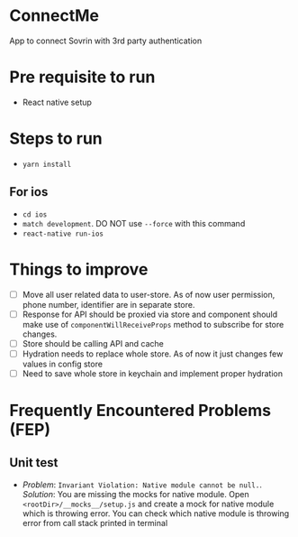 # ConnectMe
App to connect Sovrin with 3rd party authentication


# Pre requisite to run

- React native setup

# Steps to run

- `yarn install`

## For ios
- `cd ios`
- `match development`. DO NOT use `--force` with this command
- `react-native run-ios`

# Things to improve

- [ ] Move all user related data to user-store. As of now user permission, phone number, identifier are in separate store.
- [ ] Response for API should be proxied via store and component should make use of `componentWillReceiveProps` method to subscribe for store changes.
- [ ] Store should be calling API and cache
- [ ] Hydration needs to replace whole store. As of now it just changes few values in config store
- [ ] Need to save whole store in keychain and implement proper hydration

# Frequently Encountered Problems (FEP)

## Unit test

- *Problem*: `Invariant Violation: Native module cannot be null.`. *Solution*: You are missing the mocks for native module. Open `<rootDir>/__mocks__/setup.js` and create a mock for native module which is throwing error. You can check which native module is throwing error from call stack printed in terminal
